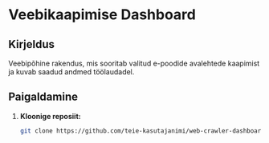 # Veebikaapimise Dashboard

## Kirjeldus
Veebipõhine rakendus, mis sooritab valitud e-poodide avalehtede kaapimist ja kuvab saadud andmed töölaudadel.

## Paigaldamine

1. **Kloonige reposiit:**
   ```bash
   git clone https://github.com/teie-kasutajanimi/web-crawler-dashboard.git
